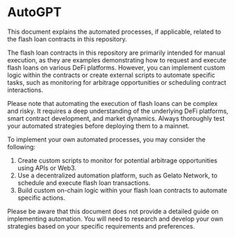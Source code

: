 # AutoGPT

This document explains the automated processes, if applicable, related to the flash loan contracts in this repository.

The flash loan contracts in this repository are primarily intended for manual execution, as they are examples demonstrating how to request and execute flash loans on various DeFi platforms. However, you can implement custom logic within the contracts or create external scripts to automate specific tasks, such as monitoring for arbitrage opportunities or scheduling contract interactions.

Please note that automating the execution of flash loans can be complex and risky. It requires a deep understanding of the underlying DeFi platforms, smart contract development, and market dynamics. Always thoroughly test your automated strategies before deploying them to a mainnet.

To implement your own automated processes, you may consider the following:

1. Create custom scripts to monitor for potential arbitrage opportunities using APIs or Web3.
2. Use a decentralized automation platform, such as Gelato Network, to schedule and execute flash loan transactions.
3. Build custom on-chain logic within your flash loan contracts to automate specific actions.

Please be aware that this document does not provide a detailed guide on implementing automation. You will need to research and develop your own strategies based on your specific requirements and preferences.

